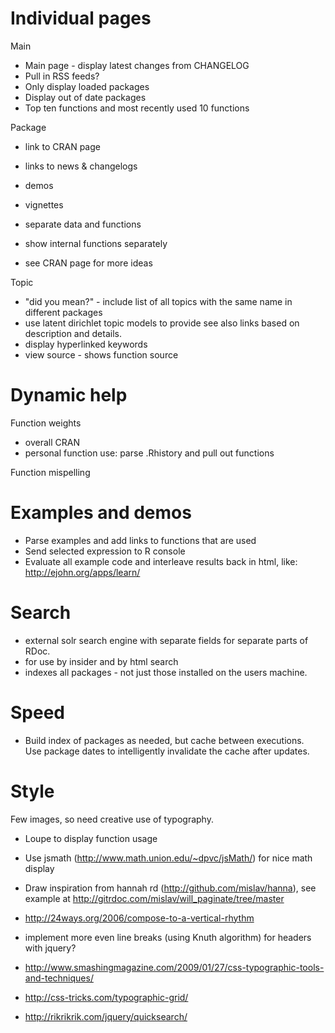 Individual pages
================

Main

* Main page - display latest changes from CHANGELOG
* Pull in RSS feeds?
* Only display loaded packages
* Display out of date packages
* Top ten functions and most recently used 10 functions

Package

* link to CRAN page
* links to news & changelogs
* demos
* vignettes
* separate data and functions
* show internal functions separately

* see CRAN page for more ideas

Topic

* "did you mean?" - include list of all topics with the same name in different packages
* use latent dirichlet topic models to provide see also links based on description and details.
* display hyperlinked keywords
* view source - shows function source

Dynamic help
============

Function weights
  * overall CRAN
  * personal function use: parse .Rhistory and pull out functions

Function mispelling

Examples and demos
==================

* Parse examples and add links to functions that are used
* Send selected expression to R console
* Evaluate all example code and interleave results back in html, like:
  http://ejohn.org/apps/learn/

Search
======

* external solr search engine with separate fields for separate parts of RDoc.
* for use by insider and by html search
* indexes all packages - not just those installed on the users machine.

Speed
=====

* Build index of packages as needed, but cache between executions.  
  Use package dates to intelligently invalidate the cache after updates.


Style
=====

Few images, so need creative use of typography.

* Loupe to display function usage
* Use jsmath (http://www.math.union.edu/~dpvc/jsMath/) for nice math display
* Draw inspiration from hannah rd (http://github.com/mislav/hanna), see example at http://gitrdoc.com/mislav/will_paginate/tree/master

* http://24ways.org/2006/compose-to-a-vertical-rhythm
* implement more even line breaks (using Knuth algorithm) for headers with jquery?
* http://www.smashingmagazine.com/2009/01/27/css-typographic-tools-and-techniques/
* http://css-tricks.com/typographic-grid/
* http://rikrikrik.com/jquery/quicksearch/